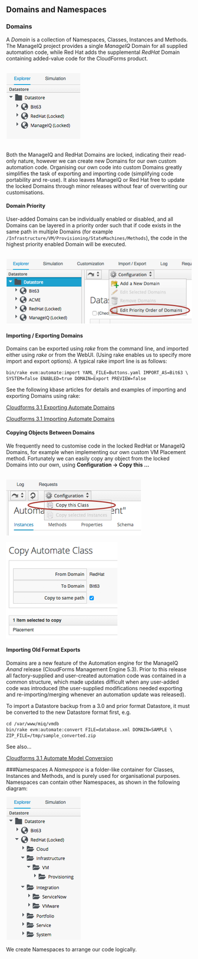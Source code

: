## Domains and Namespaces

### Domains
A _Domain_ is a collection of Namespaces, Classes, Instances and Methods. The ManageIQ project provides a single _ManageIQ_ Domain for all supplied automation code, while Red Hat adds the supplemental _RedHat_ Domain containing added-value code for the CloudForms product.
<br> <br>

![Screenshot](images/screenshot1.png)

<br>
Both the ManageIQ and RedHat Domains are locked, indicating their read-only nature, however we can create new Domains for our own custom automation code. Organising our own code into custom Domains greatly simplifies the task of exporting and importing code (simplifying code portability and re-use). It also leaves ManageIQ or Red Hat free to update the locked Domains through minor releases without fear of overwriting our customisations.

#### Domain Priority
User-added Domains can be individually enabled or disabled, and all Domains can be layered in a priority order such that if code exists in the same path in multiple Domains (for example `/Infrastructure/VM/Provisioning/StateMachines/Methods`), the code in the highest priority enabled Domain will be executed.
<br> <br>

![Screenshot](images/screenshot9.png)


#### Importing / Exporting Domains
Domains can be exported using _rake_ from the command line, and imported either using _rake_ or from the WebUI. (Using rake enables us to specify more import and export options). A typical rake import line is as follows:

```
bin/rake evm:automate:import YAML_FILE=Buttons.yaml IMPORT_AS=Bit63 \
SYSTEM=false ENABLED=true DOMAIN=Export PREVIEW=false
```

See the following kbase articles for details and examples of importing and exporting Domains using rake:

[Cloudforms 3.1 Exporting Automate Domains](https://access.redhat.com/solutions/1225313)

[Cloudforms 3.1 Importing Automate Domains](https://access.redhat.com/solutions/1225383)

#### Copying Objects Between Domains

We frequently need to customise code in the locked RedHat or ManageIQ Domains, for example when implementing our own custom VM Placement method. Fortunately we can easily copy any object from the locked Domains into our own, using **Configuration -> Copy this ...**
<br> <br>

![Screenshot](images/screenshot10.png)


![Screenshot](images/screenshot3.png)

#### Importing Old Format Exports

Domains are a new feature of the Automation engine for the ManageIQ _Anand_ release (CloudForms Management Engine 5.3). Prior to this release all factory-supplied and user-created automation code was contained in a common structure, which made updates difficult when any user-added code was introduced (the user-supplied modifications needed exporting and re-importing/merging whenever an automation update was released).

To import a Datastore backup from a 3.0 and prior format Datastore, it must be converted to the new Datastore format first, e.g.

```
cd /var/www/miq/vmdb
bin/rake evm:automate:convert FILE=database.xml DOMAIN=SAMPLE \
ZIP_FILE=/tmp/sample_converted.zip
```

See also...

[Cloudforms 3.1 Automate Model Conversion](https://access.redhat.com/solutions/1225413)

###Namespaces
A _Namespace_ is a folder-like container for Classes, Instances and Methods, and is purely used for organisational purposes. Namespaces can contain other Namespaces, as shown in the following diagram:

![Screenshot](images/screenshot2.png)

We create Namespaces to arrange our code logically.
